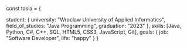 const tasia = {

  student: {
                university: "Wroclaw University of Applied Informatics",
                field_of_studies: "Java Programming",
                graduation: "2023"
                },
  skills: [Java, Python, C#, C++, SQL, HTML5, CSS3, JavaScript, Git],
  goals: {
                job: "Software Developer",
                life: "happy"
                }
}  
